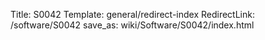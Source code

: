 Title: S0042
Template: general/redirect-index
RedirectLink: /software/S0042
save_as: wiki/Software/S0042/index.html